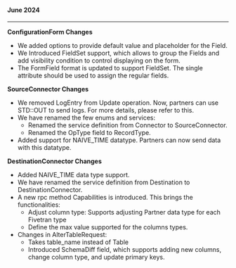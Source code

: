 #### June 2024

-----------
**ConfigurationForm Changes**
- We added options to provide default value and placeholder for the Field.
- We Introduced  FieldSet  support, which allows to group the Fields and add visibility condition to control displaying on the form.
- The FormField format is updated to support FieldSet. The single attribute should be used to assign the regular fields.

**SourceConnector Changes**
- We removed LogEntry from Update operation. Now, partners can use STD::OUT to send logs. For more details, please refer to this.
- We have renamed the few enums and services:
  - Renamed the service definition from Connector to SourceConnector.
  - Renamed the OpType field to RecordType.
- Added support for NAIVE_TIME datatype. Partners can now send data with this datatype.

**DestinationConnector Changes**
- Added NAIVE_TIME data type support.
- We have renamed the service definition from Destination to DestinationConnector.
- A new rpc method Capabilities is introduced. This brings the functionalities:
    - Adjust column type: Supports adjusting Partner data type for each Fivetran type
    - Define the max value supported for the columns types.
- Changes in AlterTableRequest:
    - Takes table_name instead of Table
    - Introduced SchemaDiff field, which supports adding new columns, change column type, and update primary keys.